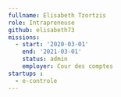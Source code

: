```yaml
---
fullname: Elisabeth Tzortzis
role: Intrapreneuse
github: elisabeth73
missions:
  - start: '2020-03-01'
    end: '2021-03-01'
    status: admin
    employer: Cour des comptes
startups :
  - e-controle
---
```



